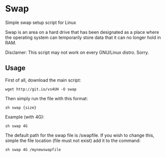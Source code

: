 Swap
==========

Simple swap setup script for Linux

Swap is an area on a hard drive that has been designated as a place where the operating system can temporarily store data that it can no longer hold in RAM.

Disclamer: This script may not work on every GNU/Linux distro. Sorry.

Usage
-----

First of all, download the main script:
```
wget http://git.io/vs4UH -O swap
```

Then simply run the file with this format:
```
sh swap {size}
```

Example (with 4G):
```
sh swap 4G
```

The default path for the swap file is /swapfile. If you wish to change this, simple the file location (file must not exist) add it to the command:
```
sh swap 4G /mynewswapfile
```
